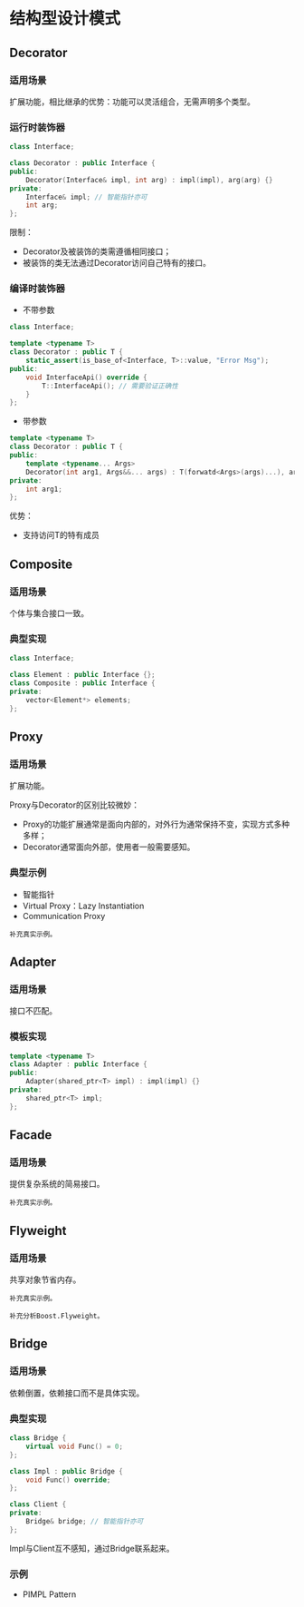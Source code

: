 # 结构型设计模式

## Decorator

### 适用场景

扩展功能，相比继承的优势：功能可以灵活组合，无需声明多个类型。

### 运行时装饰器

```cpp
class Interface;

class Decorator : public Interface {
public:
    Decorator(Interface& impl, int arg) : impl(impl), arg(arg) {}    
private:
    Interface& impl; // 智能指针亦可
    int arg;
};
```

限制：

- Decorator及被装饰的类需遵循相同接口；
- 被装饰的类无法通过Decorator访问自己特有的接口。

### 编译时装饰器

- 不带参数

```cpp
class Interface;

template <typename T>
class Decorator : public T {
    static_assert(is_base_of<Interface, T>::value, "Error Msg");
public:
    void InterfaceApi() override {
        T::InterfaceApi(); // 需要验证正确性
    }
};
```

- 带参数

```cpp
template <typename T>
class Decorator : public T {
public:
    template <typename... Args>
    Decorator(int arg1, Args&&... args) : T(forwatd<Args>(args)...), arg1(arg1) {}
private:
    int arg1;
};
```

优势：

- 支持访问T的特有成员

## Composite

### 适用场景

个体与集合接口一致。

### 典型实现

```cpp
class Interface;

class Element : public Interface {};
class Composite : public Interface {
private:
    vector<Element*> elements;
};
```

## Proxy

### 适用场景

扩展功能。

Proxy与Decorator的区别比较微妙：

- Proxy的功能扩展通常是面向内部的，对外行为通常保持不变，实现方式多种多样；
- Decorator通常面向外部，使用者一般需要感知。

### 典型示例

- 智能指针
- Virtual Proxy：Lazy Instantiation
- Communication Proxy

```{note}
补充真实示例。
```

## Adapter

### 适用场景

接口不匹配。

### 模板实现

```cpp
template <typename T>
class Adapter : public Interface {
public:
    Adapter(shared_ptr<T> impl) : impl(impl) {}
private:
    shared_ptr<T> impl;
};
```

## Facade

### 适用场景

提供复杂系统的简易接口。

```{note}
补充真实示例。
```

## Flyweight

### 适用场景

共享对象节省内存。

```{note}
补充真实示例。

补充分析Boost.Flyweight。
```

## Bridge

### 适用场景

依赖倒置，依赖接口而不是具体实现。

### 典型实现

```cpp
class Bridge {
    virtual void Func() = 0;
};

class Impl : public Bridge {
    void Func() override;
};

class Client {
private:
    Bridge& bridge; // 智能指针亦可
};
```

Impl与Client互不感知，通过Bridge联系起来。

### 示例

- PIMPL Pattern